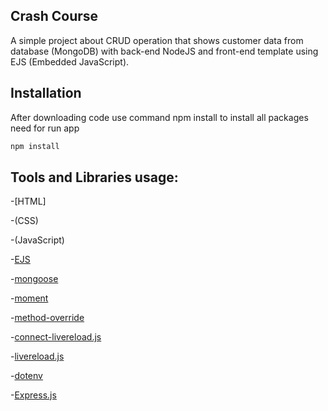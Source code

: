 ## Crash Course
A simple project about CRUD operation that shows customer data from database (MongoDB) with back-end NodeJS and front-end template using EJS (Embedded JavaScript).

## Installation
After downloading code use command npm install to install all packages need for run app
```bash
npm install
```

## Tools and Libraries usage: 
-[HTML]

-(CSS) 

-(JavaScript)

-[EJS](https://ejs.co/) 

-[mongoose](https://mongoosejs.com/) 

-[moment](https://www.npmjs.com/package/moment)

-[method-override](https://expressjs.com/en/resources/middleware/method-override.html) 

-[connect-livereload.js](https://www.npmjs.com/package/connect-livereload) 

-[livereload.js](https://www.npmjs.com/package/livereload-js)

-[dotenv](https://www.npmjs.com/package/dotenv)

-[Express.js](https://expressjs.com/)
